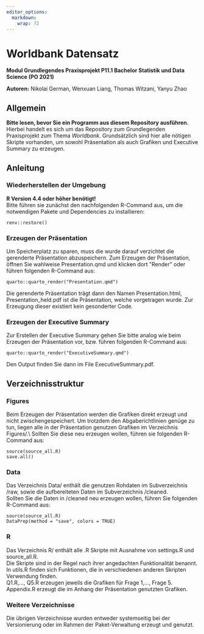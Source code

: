 ```yaml
---
editor_options: 
  markdown: 
    wrap: 72
---
```


# Worldbank Datensatz
**Modul Grundlegendes Praxisprojekt P11.1 Bachelor Statistik und Data Science (PO 2021)**

**Autoren:** Nikolai German, Wenxuan Liang, Thomas Witzani, Yanyu Zhao


## Allgemein
**Bitte lesen, bevor Sie ein Programm aus diesem Repository ausführen.**\
Hierbei handelt es sich um das Repository zum Grundlegenden Praxisprojekt zum
Thema *Worldbank*. Grundsätzlich sind hier alle nötigen Skripte vorhanden, 
um sowohl Präsentation als auch Grafiken und Executive Summary zu erzeugen.

## Anleitung

### Wiederherstellen der Umgebung
**R Version 4.4 oder höher benötigt!**\
Bitte führen sie zunächst den nachfolgenden R-Command aus, um die notwendigen
Pakete und Dependencies zu installieren:
```
renv::restore()
```

### Erzeugen der Präsentation
Um Speicherplatz zu sparen, muss die wurde darauf verzichtet die gerenderte
Präsentation abzuspeichern. Zum Erzeugen der Präsentation, öffnen Sie wahlweise
Presentation.qmd und klicken dort "Render" oder führen folgenden R-Command aus:
```
quarto::quarto_render("Presentation.qmd")
```
Die gerenderte Präsentation trägt dann den Namen Presentation.html,
Presentation_held.pdf ist die Präsentation, welche vorgetragen wurde. 
Zur Erzeugung dieser existiert kein gesonderter Code.

### Erzeugen der Executive Summary
Zur Erstellen der Executive Summary gehen Sie bitte analog wie beim Erzeugen der
Präsentation vor, bzw. führen folgenden R-Command aus:
```
quarto::quarto_render("ExecutiveSummary.qmd")
```
Den Output finden Sie dann im File ExecutiveSummary.pdf.

## Verzeichnisstruktur

### Figures
Beim Erzeugen der Präsentation werden die Grafiken direkt erzeugt und nicht
zwischengespeichert. Um trotzdem den Abgaberichtlinien genüge zu tun, liegen
alle in der Präsentation genutzen Grafiken im Verzeichnis Figures/.\ 
Sollten Sie diese neu erzeugen wollen, führen sie folgenden R-Command aus:
```
source(source_all.R)
save.all()
```

### Data
Das Verzeichnis Data/ enthält die genutzen Rohdaten im Subverzeichnis /raw, 
sowie die aufbereiteten Daten im Subverzeichnis /cleaned.\
Sollten Sie die Daten in /cleaned neu erzeugen wollen, führen Sie folgenden
R-Command aus:
```
source(source_all.R)
DataPrep(method = "save", colors = TRUE)
```

### R
Das Verzeichnis R/ enthält alle .R Skripte mit Ausnahme von settings.R und 
source_all.R.\
Die Skripte sind in der Regel nach ihrer angedachten Funktionalität
benannt.\
In utils.R finden sich Funktionen, die in verschiedenen anderen
Skripten Verwendung finden.\
Q1.R,..., Q5.R erzeugen jeweils die Grafiken für
Frage 1,..., Frage 5.\
Appendix.R erzeugt die im Anhang der
Präsentation genutzten Grafiken.

### Weitere Verzeichnisse
Die übrigen Verzeichnisse wurden entweder systemseitig bei der Versionierung
oder im Rahmen der Paket-Verwaltung erzeugt und genutzt.




